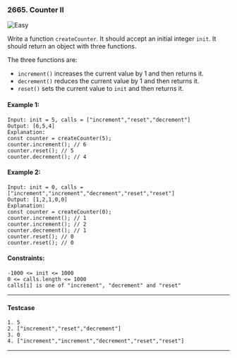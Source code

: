 ### 2665. Counter II

![Easy](https://img.shields.io/badge/easy-brightgreen?style=flat)

Write a function `createCounter`. It should accept an initial integer `init`. It should return an object with three functions.

The three functions are:

- `increment()` increases the current value by 1 and then returns it.
- `decrement()` reduces the current value by 1 and then returns it.
- `reset()` sets the current value to `init` and then returns it.

#### Example 1:

```text
Input: init = 5, calls = ["increment","reset","decrement"]
Output: [6,5,4]
Explanation:
const counter = createCounter(5);
counter.increment(); // 6
counter.reset(); // 5
counter.decrement(); // 4
```

#### Example 2:

```text
Input: init = 0, calls = ["increment","increment","decrement","reset","reset"]
Output: [1,2,1,0,0]
Explanation:
const counter = createCounter(0);
counter.increment(); // 1
counter.increment(); // 2
counter.decrement(); // 1
counter.reset(); // 0
counter.reset(); // 0
```

#### Constraints:

```text
-1000 <= init <= 1000
0 <= calls.length <= 1000
calls[i] is one of "increment", "decrement" and "reset"
```

<hr>

#### Testcase

```text
1. 5
2. ["increment","reset","decrement"]
3. 0
4. ["increment","increment","decrement","reset","reset"]
```

<hr>